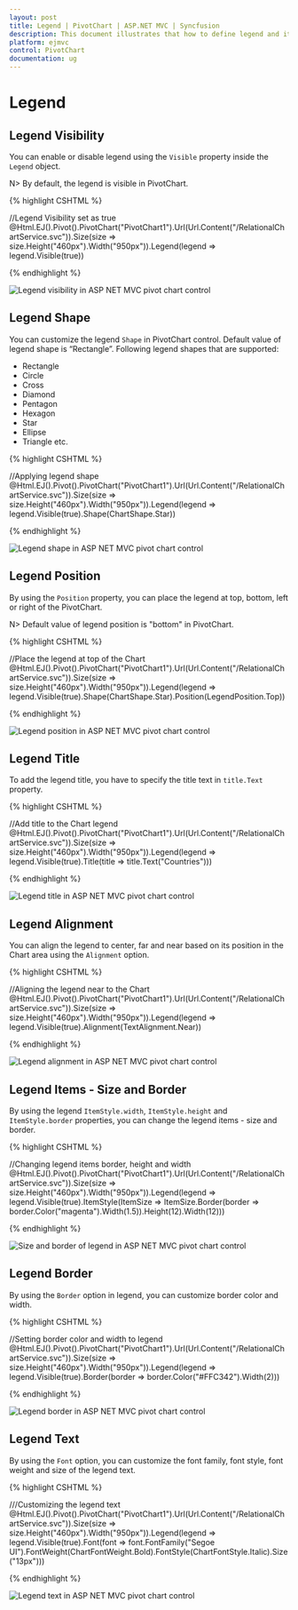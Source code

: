 ```yaml
---
layout: post
title: Legend | PivotChart | ASP.NET MVC | Syncfusion
description: This document illustrates that how to define legend and its customization in ASP.NET MVC PivotChart control
platform: ejmvc
control: PivotChart
documentation: ug
---
```


# Legend

## Legend Visibility

You can enable or disable legend using the `Visible` property inside the `Legend` object.

N> By default, the legend is visible in PivotChart.

{% highlight CSHTML %}

//Legend Visibility set as true
@Html.EJ().Pivot().PivotChart("PivotChart1").Url(Url.Content("/RelationalChartService.svc")).Size(size => size.Height("460px").Width("950px")).Legend(legend => legend.Visible(true))

{% endhighlight %}

![Legend visibility in ASP NET MVC pivot chart control](Legend_images/Legend_img1.png)

## Legend Shape
You can customize the legend `Shape` in PivotChart control. Default value of legend shape is “Rectangle”. Following legend shapes that are supported:

* Rectangle
* Circle
* Cross
* Diamond
* Pentagon
* Hexagon
* Star
* Ellipse
* Triangle etc.

{% highlight CSHTML %}

//Applying legend shape
@Html.EJ().Pivot().PivotChart("PivotChart1").Url(Url.Content("/RelationalChartService.svc")).Size(size => size.Height("460px").Width("950px")).Legend(legend => legend.Visible(true).Shape(ChartShape.Star))

{% endhighlight %}

![Legend shape in ASP NET MVC pivot chart control](Legend_images/Legend_img2.png)

## Legend Position
By using the `Position` property, you can place the legend at top, bottom, left or right of the PivotChart.

N> Default value of legend position is "bottom" in PivotChart.

{% highlight CSHTML %}

//Place the legend at top of the Chart
@Html.EJ().Pivot().PivotChart("PivotChart1").Url(Url.Content("/RelationalChartService.svc")).Size(size => size.Height("460px").Width("950px")).Legend(legend => legend.Visible(true).Shape(ChartShape.Star).Position(LegendPosition.Top))

{% endhighlight %}

![Legend position in ASP NET MVC pivot chart control](Legend_images/Legend_img3.png)

## Legend Title
To add the legend title, you have to specify the title text in `title.Text` property.

{% highlight CSHTML %}

//Add title to the Chart legend
@Html.EJ().Pivot().PivotChart("PivotChart1").Url(Url.Content("/RelationalChartService.svc")).Size(size => size.Height("460px").Width("950px")).Legend(legend => legend.Visible(true).Title(title => title.Text("Countries")))

{% endhighlight %}

![Legend title in ASP NET MVC pivot chart control](Legend_images/Legend_img4.png)

## Legend Alignment
You can align the legend to center, far and near based on its position in the Chart area using the `Alignment` option.

{% highlight CSHTML %}

//Aligning the legend near to the Chart
@Html.EJ().Pivot().PivotChart("PivotChart1").Url(Url.Content("/RelationalChartService.svc")).Size(size => size.Height("460px").Width("950px")).Legend(legend => legend.Visible(true).Alignment(TextAlignment.Near))

{% endhighlight %}

![Legend alignment in ASP NET MVC pivot chart control](Legend_images/Legend_img5.png)

## Legend Items - Size and Border
By using the legend `ItemStyle.width`, `ItemStyle.height` and `ItemStyle.border` properties, you can change the legend items - size and border.

{% highlight CSHTML %}

//Changing legend items border, height and width
@Html.EJ().Pivot().PivotChart("PivotChart1").Url(Url.Content("/RelationalChartService.svc")).Size(size => size.Height("460px").Width("950px")).Legend(legend => legend.Visible(true).ItemStyle(ItemSize => ItemSize.Border(border => border.Color("magenta").Width(1.5)).Height(12).Width(12)))

{% endhighlight %}

![Size and border of legend in ASP NET MVC pivot chart control](Legend_images/Legend_img6.png)

## Legend Border
By using the `Border` option in legend, you can customize border color and width.

{% highlight CSHTML %}

//Setting border color and width to legend
@Html.EJ().Pivot().PivotChart("PivotChart1").Url(Url.Content("/RelationalChartService.svc")).Size(size => size.Height("460px").Width("950px")).Legend(legend => legend.Visible(true).Border(border => border.Color("#FFC342").Width(2)))

{% endhighlight %}

![Legend border in ASP NET MVC pivot chart control](Legend_images/Legend_img7.png)

## Legend Text
By using the `Font` option, you can customize the font family, font style, font weight and size of the legend text.

{% highlight CSHTML %}

///Customizing the legend text
@Html.EJ().Pivot().PivotChart("PivotChart1").Url(Url.Content("/RelationalChartService.svc")).Size(size => size.Height("460px").Width("950px")).Legend(legend => legend.Visible(true).Font(font => font.FontFamily("Segoe UI").FontWeight(ChartFontWeight.Bold).FontStyle(ChartFontStyle.Italic).Size("13px")))

{% endhighlight %}

![Legend text in ASP NET MVC pivot chart control](Legend_images/Legend_img8.png)